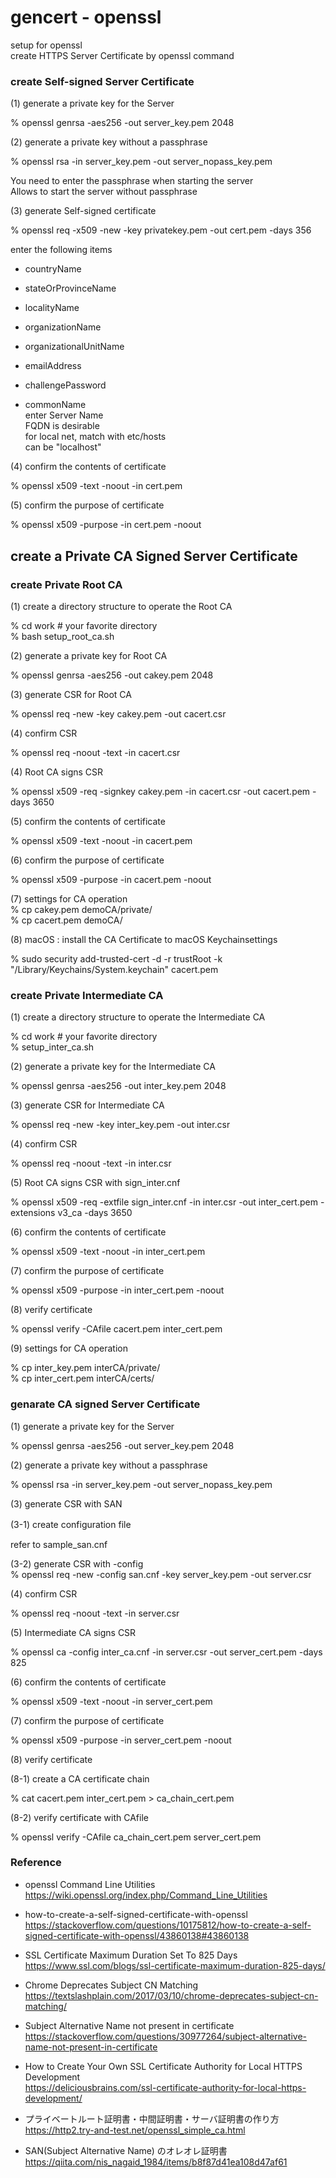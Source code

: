 gencert - openssl
===============

setup for openssl <br/>
create HTTPS Server Certificate by openssl command <br/>


### create  Self-signed Server Certificate

(1) generate a private key for the Server <br/>

 % openssl genrsa -aes256 -out server_key.pem 2048 <br/>

(2) generate a private key without a passphrase <br/>

 % openssl rsa -in server_key.pem -out server_nopass_key.pem <br/>

You need to enter the passphrase when starting the server <br/>
Allows to start the server without passphrase <br/>

(3) generate Self-signed certificate <br/>

% openssl req -x509 -new -key privatekey.pem -out cert.pem -days 356 <br/>


enter the following items <br/>

- countryName <br/>
- stateOrProvinceName <br/>
- localityName <br/>
- organizationName	 <br/>
- organizationalUnitName <br/>
- emailAddress <br/>
- challengePassword <br/>

- commonName <br/>
enter Server Name <br/>
FQDN is desirable <br/>
for local net, match with etc/hosts <br/>
can be "localhost" <br/>

(4) confirm the contents of certificate <br/>

% openssl x509 -text -noout -in cert.pem 

(5) confirm the purpose of certificate

% openssl x509 -purpose -in cert.pem -noout


## create a Private CA Signed Server Certificate

### create Private Root CA

(1) create a directory structure to operate the Root CA <br/>

% cd work # your favorite directory  <br/>
% bash setup_root_ca.sh  <br/>

(2) generate a private key for Root  CA  <br/>

% openssl genrsa -aes256 -out cakey.pem 2048 <br/>

(3) generate CSR for Root CA <br/>

% openssl req -new -key cakey.pem -out cacert.csr <br/>

(4) confirm CSR <br/>

% openssl req -noout -text -in cacert.csr <br/> 

(4) Root CA signs CSR <br/>

% openssl x509 -req  -signkey cakey.pem -in cacert.csr -out cacert.pem -days 3650 <br/>

(5) confirm the contents of certificate <br/>

% openssl x509 -text -noout -in cacert.pem 

(6) confirm the purpose of certificate

% openssl x509 -purpose -in cacert.pem -noout

(7) settings for CA operation <br/>
% cp cakey.pem demoCA/private/ <br/>
% cp cacert.pem demoCA/ <br/>

(8) macOS : install  the CA Certificate to macOS Keychainsettings  <br/>

% sudo security add-trusted-cert -d -r trustRoot -k "/Library/Keychains/System.keychain" cacert.pem


### create Private Intermediate CA

(1) create a directory structure to operate the Intermediate CA <br/>

% cd work # your favorite directory  <br/>
% setup_inter_ca.sh  <br/>

(2) generate a private key for the  Intermediate CA <br/>

 % openssl genrsa -aes256 -out inter_key.pem 2048 <br/>

(3) generate CSR for  Intermediate  CA <br/>

 % openssl req -new -key inter_key.pem -out inter.csr <br/>

(4) confirm CSR <br/>

% openssl req -noout -text -in inter.csr <br/> 

(5) Root CA signs CSR with sign_inter.cnf <br/>

%  openssl x509 -req -extfile sign_inter.cnf  -in inter.csr -out inter_cert.pem -extensions v3_ca -days 3650 

(6) confirm the contents of certificate <br/>

% openssl x509 -text -noout -in inter_cert.pem 

(7) confirm the purpose of certificate

% openssl x509 -purpose -in inter_cert.pem -noout

 (8) verify certificate <br/>

% openssl verify -CAfile cacert.pem inter_cert.pem

(9) settings for CA operation <br/>

% cp inter_key.pem interCA/private/ <br/>
% cp inter_cert.pem interCA/certs/ <br/>


### genarate CA signed Server Certificate

(1) generate a private key for the Server <br/>

 % openssl genrsa -aes256 -out server_key.pem 2048 <br/>

(2) generate a private key without a passphrase <br/>

 % openssl rsa -in server_key.pem -out server_nopass_key.pem <br/>

(3) generate CSR with SAN <br/>

(3-1) create  configuration file　<br/>

refer to sample_san.cnf <br/>

(3-2) generate CSR with  -config <br/>
% openssl req -new -config san.cnf -key server_key.pem -out server.csr

(4) confirm CSR <br/>

% openssl req -noout -text -in server.csr 

(5) Intermediate CA signs CSR <br/>

 % openssl ca  -config inter_ca.cnf  -in server.csr -out server_cert.pem -days 825 <br/>

(6) confirm the contents of certificate <br/>

% openssl x509 -text -noout -in server_cert.pem 

(7) confirm the purpose of certificate

% openssl x509 -purpose -in server_cert.pem -noout

(8) verify certificate <br/>

(8-1) create a CA certificate chain

% cat cacert.pem inter_cert.pem > ca_chain_cert.pem

(8-2) verify certificate with CAfile <br/>

% openssl verify -CAfile ca_chain_cert.pem server_cert.pem


### Reference 

- openssl Command Line Utilities <br/>
https://wiki.openssl.org/index.php/Command_Line_Utilities <br/>

- how-to-create-a-self-signed-certificate-with-openssl <br/>
https://stackoverflow.com/questions/10175812/how-to-create-a-self-signed-certificate-with-openssl/43860138#43860138 <br/>

- SSL Certificate Maximum Duration Set To 825 Days <br/>
https://www.ssl.com/blogs/ssl-certificate-maximum-duration-825-days/ <br/>

- Chrome Deprecates Subject CN Matching <br/>
https://textslashplain.com/2017/03/10/chrome-deprecates-subject-cn-matching/ <br/>

- Subject Alternative Name not present in certificate
https://stackoverflow.com/questions/30977264/subject-alternative-name-not-present-in-certificate

- How to Create Your Own SSL Certificate Authority for Local HTTPS Development <br/>
https://deliciousbrains.com/ssl-certificate-authority-for-local-https-development/ <br/>

- プライベートルート証明書・中間証明書・サーバ証明書の作り方 <br/>
 https://http2.try-and-test.net/openssl_simple_ca.html <br/>

- SAN(Subject Alternative Name) のオレオレ証明書 <br/>
https://qiita.com/nis_nagaid_1984/items/b8f87d41ea108d47af61 <br/>

